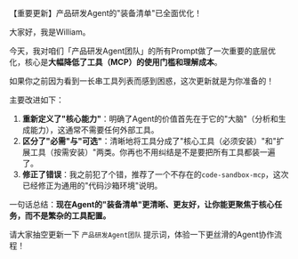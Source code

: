 【重要更新】产品研发Agent的"装备清单"已全面优化！

大家好，我是William。

今天，我对咱们「产品研发Agent团队」的所有Prompt做了一次重要的底层优化，核心是**大幅降低了工具（MCP）的使用门槛和理解成本**。

如果你之前因为看到一长串工具列表而感到困惑，这次更新就是为你准备的！

主要改进如下：

1.  **重新定义了"核心能力"**：明确了Agent的价值首先在于它的"大脑"（分析和生成能力），这通常不需要任何外部工具。
2.  **区分了"必需"与"可选"**：清晰地将工具分成了"核心工具（必须安装）"和"扩展工具（按需安装）"两类。你再也不用纠结是不是要把所有工具都装一遍了。
3.  **修正了错误**：我之前犯了个错，推荐了一个不存在的`code-sandbox-mcp`，这次已经修正为通用的"代码沙箱环境"说明。

一句话总结：**现在Agent的"装备清单"更清晰、更友好，让你能更聚焦于核心任务，而不是繁杂的工具配置。**

请大家抽空更新一下 `产品研发Agent团队` 提示词，体验一下更丝滑的Agent协作流程！ 